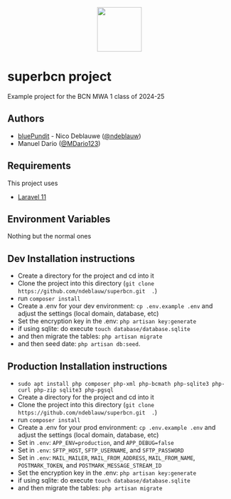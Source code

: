 <p align="center"><a href="https://bluepundit.eu" target="_blank"><img src="https://bluepundit.eu/img/bluepundit-logo-pundit.png?1" width="100"></a></p>

# superbcn project

Example project for the BCN MWA 1 class of 2024-25

## Authors

-   [bluePundit](https://bluepundit.eu) - Nico Deblauwe ([@ndeblauw](https://www.github.com/ndeblauw))
-   Manuel Dario ([@MDario123](https://www.github.com/MDario123))

## Requirements

This project uses

-   [Laravel 11](https://laravel.com/docs/11.x/releases)

## Environment Variables

Nothing but the normal ones

## Dev Installation instructions

-   Create a directory for the project and cd into it
-   Clone the project into this directory (`git clone https://github.com/ndeblauw/superbcn.git  .`)
-   run `composer install`
-   Create a .env for your dev environment: `cp .env.example .env` and adjust the settings (local domain, database, etc)
-   Set the encryption key in the .env: `php artisan key:generate`
-   if using sqlite: do execute `touch database/database.sqlite`
-   and then migrate the tables: `php artisan migrate`
-   and then seed date: `php artisan db:seed`.

## Production Installation instructions

-   `sudo apt install php composer php-xml php-bcmath php-sqlite3 php-curl php-zip sqlite3 php-pgsql`
-   Create a directory for the project and cd into it
-   Clone the project into this directory (`git clone https://github.com/ndeblauw/superbcn.git  .`)
-   run `composer install`
-   Create a .env for your prod environment: `cp .env.example .env` and adjust the settings (local domain, database, etc)
-   Set in `.env`: `APP_ENV=production`, and `APP_DEBUG=false`
-   Set in `.env`: `SFTP_HOST`, `SFTP_USERNAME`, and `SFTP_PASSWORD`
-   Set in `.env`: `MAIL_MAILER`, `MAIL_FROM_ADDRESS`, `MAIL_FROM_NAME`, `POSTMARK_TOKEN`, and `POSTMARK_MESSAGE_STREAM_ID`
-   Set the encryption key in the .env: `php artisan key:generate`
-   if using sqlite: do execute `touch database/database.sqlite`
-   and then migrate the tables: `php artisan migrate`
